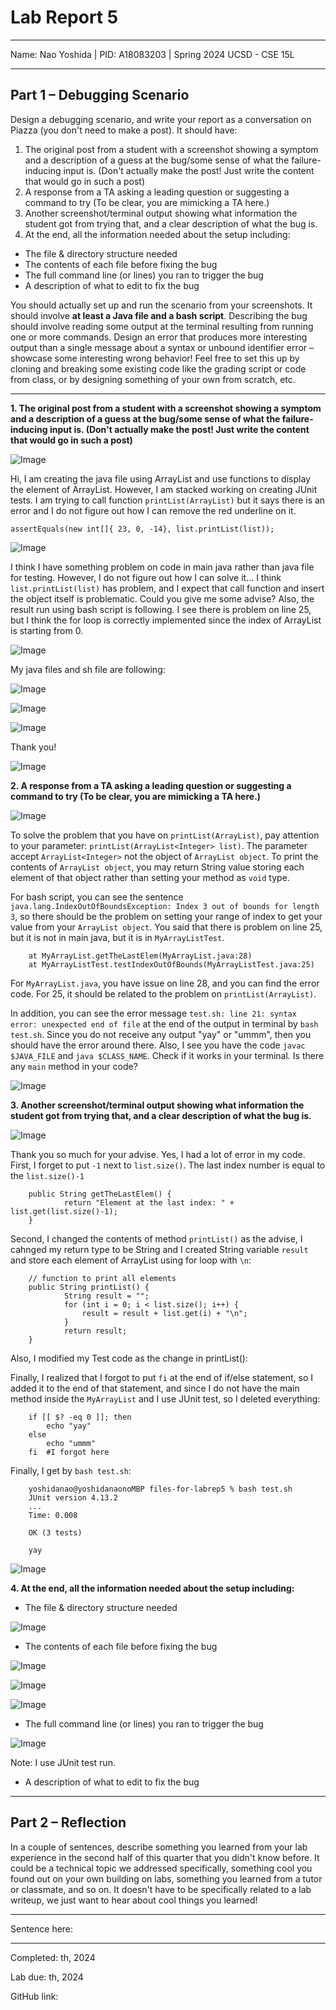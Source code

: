 Lab Report 5
========= 
***

Name: Nao Yoshida |
PID:  A18083203 |
Spring 2024 UCSD - CSE 15L

***

**Part 1 – Debugging Scenario**
--------

Design a debugging scenario, and write your report as a conversation on Piazza (you don't need to make a post). It should have:

1. The original post from a student with a screenshot showing a symptom and a description of a guess at the bug/some sense of what the failure-inducing input is. (Don't actually make the post! Just write the content that would go in such a post)
2. A response from a TA asking a leading question or suggesting a command to try (To be clear, you are mimicking a TA here.)
3. Another screenshot/terminal output showing what information the student got from trying that, and a clear description of what the bug is.
4. At the end, all the information needed about the setup including:

- The file & directory structure needed
- The contents of each file before fixing the bug
- The full command line (or lines) you ran to trigger the bug
- A description of what to edit to fix the bug

You should actually set up and run the scenario from your screenshots. It should involve **at least a Java file and a bash script**. Describing the bug should involve reading some output at the terminal resulting from running one or more commands. Design an error that produces more interesting output than a single message about a syntax or unbound identifier error – showcase some interesting wrong behavior! Feel free to set this up by cloning and breaking some existing code like the grading script or code from class, or by designing something of your own from scratch, etc.

-----

**1. The original post from a student with a screenshot showing a symptom and a description of a guess at the bug/some sense of what the failure-inducing input is. (Don't actually make the post! Just write the content that would go in such a post)**

![Image](piazzaTop2.png)

Hi, I am creating the java file using ArrayList and use functions to display the element of ArrayList. However, I am stacked working on creating JUnit tests. I am trying to call function `printList(ArrayList)` but it says there is an error and I do not figure out how I can remove the red underline on it.

`assertEquals(new int[]{ 23, 0, -14}, list.printList(list));`

![Image](printAll().png)

I think I have something problem on code in main java rather than java file for testing. However, I do not figure out how I can solve it... I think `list.printList(list)` has problem, and I expect that call function and insert the object itself is problematic. Could you give me some advise? Also, the result run using bash script is following. I see there is problem on line 25, but I think the for loop is correctly implemented since the index of ArrayList is starting from 0.

![Image](bashScript.png)

My java files and sh file are following:

![Image](MyArrayList.png)

![Image](MyArrayListTest.png)

![Image](testSH.png)


Thank you!

![Image](piazzaBottom2.png)


**2. A response from a TA asking a leading question or suggesting a command to try (To be clear, you are mimicking a TA here.)**

![Image](ProfATop.png)

To solve the problem that you have on `printList(ArrayList)`, pay attention to your parameter: `printList(ArrayList<Integer> list)`. The parameter accept `ArrayList<Integer>` not the object of `ArrayList object`. To print the contents of `ArrayList object`, you may return String value storing each element of that object rather than setting your method as `void` type. 

For bash script, you can see the sentence `java.lang.IndexOutOfBoundsException: Index 3 out of bounds for length 3`, so there should be the problem on setting your range of index to get your value from your `ArrayList object`. You said that there is problem on line 25, but it is not in main java, but it is in `MyArrayListTest`. 

        at MyArrayList.getTheLastElem(MyArrayList.java:28)
        at MyArrayListTest.testIndexOutOfBounds(MyArrayListTest.java:25)

For `MyArrayList.java`, you have issue on line 28, and you can find the error code. For 25, it should be related to the problem on `printList(ArrayList)`.

In addition, you can see the error message `test.sh: line 21: syntax error: unexpected end of file` at the end of the output in terminal by `bash test.sh`. Since you do not receive any output "yay" or "ummm", then you should have the error around there. Also, I see you have the code `javac $JAVA_FILE` and `java $CLASS_NAME`. Check if it works in your terminal. Is there any `main` method in your code?

![Image](ProfABottom.png)

**3. Another screenshot/terminal output showing what information the student got from trying that, and a clear description of what the bug is.**

![Image](FollowUpTop.png)

Thank you so much for your advise. Yes, I had a lot of error in my code. 
First, I forget to put `-1` next to `list.size()`. The last index number is equal to the `list.size()-1`

        public String getTheLastElem() {
                return "Element at the last index: " + list.get(list.size()-1);
        }

Second, I changed the contents of method `printList()` as the advise, I cahnged my return type to be String and I created String variable `result` and store each element of ArrayList using for loop with `\n`:

        // function to print all elements
        public String printList() {
                String result = "";
                for (int i = 0; i < list.size(); i++) {
                    result = result + list.get(i) + "\n";
                }
                return result;
        }
        
Also, I modified my Test code as the change in printList():
        
Finally, I realized that I forgot to put `fi` at the end of if/else statement, so I added it to the end of that statement, and since I do not have the main method inside the `MyArrayList` and I use JUnit test, so I deleted everything:

        if [[ $? -eq 0 ]]; then
            echo "yay"
        else
            echo "ummm"
        fi  #I forgot here

Finally, I get by `bash test.sh`:

        yoshidanao@yoshidanaonoMBP files-for-labrep5 % bash test.sh
        JUnit version 4.13.2
        ...
        Time: 0.008
        
        OK (3 tests)
        
        yay

![Image](FollowUpBottom.png)

**4. At the end, all the information needed about the setup including:**

- The file & directory structure needed

![Image](FDstructure.png)

- The contents of each file before fixing the bug

![Image](MyArrayList.png)

![Image](MyArrayListTest.png)

![Image](testSH.png)
  
- The full command line (or lines) you ran to trigger the bug

![Image](bashScript.png)

Note: I use JUnit test run.

- A description of what to edit to fix the bug



***


**Part 2 – Reflection**
--------

In a couple of sentences, describe something you learned from your lab experience in the second half of this quarter that you didn't know before. It could be a technical topic we addressed specifically, something cool you found out on your own building on labs, something you learned from a tutor or classmate, and so on. It doesn't have to be specifically related to a lab writeup, we just want to hear about cool things you learned!

----

Sentence here:

***

Completed: th, 2024 

Lab due: th, 2024 

GitHub link: 
